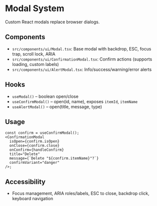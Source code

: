 # Modal System

Custom React modals replace browser dialogs.

## Components

- `src/components/ui/Modal.tsx`: Base modal with backdrop, ESC, focus trap, scroll lock, ARIA
- `src/components/ui/ConfirmationModal.tsx`: Confirm actions (supports loading, custom labels)
- `src/components/ui/AlertModal.tsx`: Info/success/warning/error alerts

## Hooks

- `useModal()` – boolean open/close
- `useConfirmModal()` – open(id, name), exposes `itemId`, `itemName`
- `useAlertModal()` – open(title, message, type)

## Usage

```tsx
const confirm = useConfirmModal();
<ConfirmationModal
  isOpen={confirm.isOpen}
  onClose={confirm.close}
  onConfirm={handleConfirm}
  title="Delete"
  message={`Delete "${confirm.itemName}"?`}
  confirmVariant="danger"
/>;
```

## Accessibility

- Focus management, ARIA roles/labels, ESC to close, backdrop click, keyboard navigation
